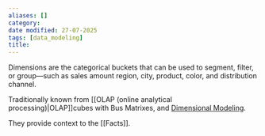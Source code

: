 ```yaml
---
aliases: []
category:
date modified: 27-07-2025
tags: [data_modeling]
title: 
---
```

Dimensions are the categorical buckets that can be used to segment, filter, or group—such as sales amount region, city, product, color, and distribution channel. 

Traditionally known from [[OLAP (online analytical processing)|OLAP]]cubes with Bus Matrixes, and [Dimensional Modeling](Dimensional%20Modelling.md). 

They provide context to the [[Facts]].